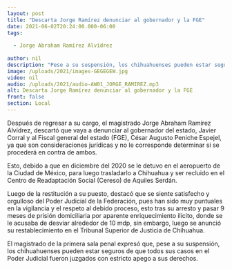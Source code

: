 ```yaml
---
layout: post
title: "Descarta Jorge Ramírez denunciar al gobernador y la FGE"
date: 2021-06-02T20:24:00.000-06:00
tags:
  
  - Jorge Abraham Ramírez Alvídrez
  
author: nil
description: "Pese a su suspensión, los chihuahuenses pueden estar seguros de que todos sus casos en el Poder Judicial fueron juzgados con estricto apego a sus derechos"
image: /uploads/2021/images-GEGEGEW.jpg
video: nil
audio: /uploads/2021/audio-AW01_JORGE_RAMIREZ.mp3
alt: Descarta Jorge Ramírez denunciar al gobernador y la FGE
front: false
section: Local
---
```


Después de regresar a su cargo, el magistrado Jorge Abraham Ramírez Alvídrez, descartó que vaya a denunciar al gobernador del estado, Javier Corral y al Fiscal general del estado (FGE), César Augusto Peniche Espejel, ya que son consideraciones jurídicas y no le corresponde determinar si se procederá en contra de ambos.

Esto, debido a que en diciembre del 2020 se le detuvo en el aeropuerto de la Ciudad de México, para luego trasladarlo a Chihuahua y ser recluido en el Centro de Readaptación Social (Cereso) de Aquiles Serdán.

Luego de la restitución a su puesto, destacó que se siente satisfecho y orgulloso del Poder Judicial de la Federación, pues han sido muy puntuales en la vigilancia y el respeto al debido proceso, esto tras su arresto y pasar 9 meses de prisión domiciliaria por aparente enriquecimiento ilícito, donde se le acusaba de desviar alrededor de 10 mdp, sin embargo, luego se anunció su restablecimiento en el Tribunal Superior de Justicia de Chihuahua.

El magistrado de la primera sala penal expresó que, pese a su suspensión, los chihuahuenses pueden estar seguros de que todos sus casos en el Poder Judicial fueron juzgados con estricto apego a sus derechos.
